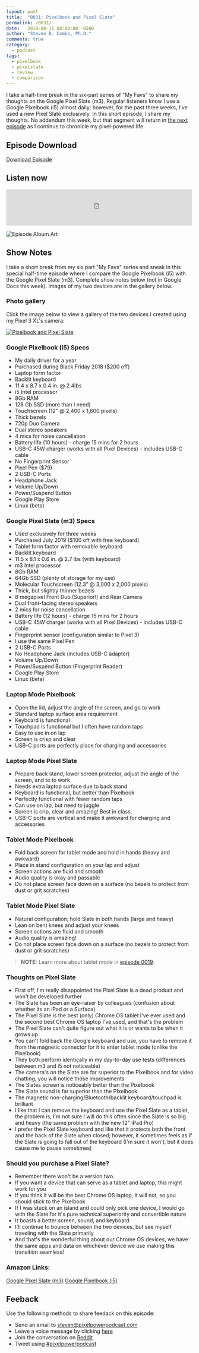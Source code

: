 ```yaml
---
layout: post
title:  "0031: Pixelbook and Pixel Slate"
permalink: /0031/
date:   2019-08-11 08:00:00 -0500
author: "Steven B. Combs, Ph.D."
comments: true
category:
  - podcast
tags:
  - pixelbook
  - pixelslate
  - review
  - comparison
---
```


I take a half-time break in the six-part series of "My Favs" to share my thoughts on the Google Pixel Slate (m3). Regular listeners know I use a Google Pixelbook (i5) almost daily; however, for the past three weeks, I've used a new Pixel Slate exclusively. In this short episode, I share my thoughts. No addendum this week, but that segment will return in [the next episode](/0032) as I continue to chronicle my pixel-powered life.

## Episode Download

[Download Episode](https://s3-us-west-2.amazonaws.com/anchor-audio-bank/staging/2019-12-19/d698650d23fa49f47c438fe98e024631.m4a)

## Listen now

<p><iframe src="https://anchor.fm/pixelpowerpodcast/embed/episodes/0031-Pixelbook--Pixel-Slate-e50em4" height="98px" width="500px" frameborder="0" scrolling="no"></iframe></p>

![Episode Album Art](/images/album-art/2019/0031.png)

## Show Notes

I take a short break from my six part "My Favs" series and sneak in this special half-time episode where I compare the Google Pixelbook (i5) with the Google Pixel Slate (m3). Complete show notes below (not in Google Docs this week). Images of my two devices are in the gallery below.

### Photo gallery

Click the image below to view a gallery of the two devices I created using my Pixel 3 XL's camera:

[![Pixelbook and Pixel Slate](/images/posts/2019-08-11-pixelbook-pixelslate.jpg)](https://photos.app.goo.gl/s2TakiRU6BgqcXvw6)

### Google Pixelbook (i5) Specs
- My daily driver for a year
- Purchased during Black Friday 2018 ($200 off)
- Laptop form factor
- Backlit keyboard
- 11.4 x 8.7 x 0.4 in. @ 2.4lbs
- i5 Intel processor
- 8Gb RAM
- 128 Gb SSD (more than I need)
- Touchscreen (12" @ 2,400 x 1,600 pixels)
- Thick bezels
- 720p Duo Camera
- Dual stereo speakers
- 4 mics for noise cancellation
- Battery life (10 hours) - charge 15 mins for 2 hours
- USB-C 45W charger (works with all Pixel Devices) - includes USB-C cable
- No Fingerprint Sensor
- Pixel Pen ($79)
- 2 USB-C Ports
- Headphone Jack
- Volume Up/Down
- Power/Suspend Button
- Google Play Store
- Linux (beta)

### Google Pixel Slate (m3) Specs
- Used exclusively for three weeks
- Purchased July 2019 ($100 off with free keyboard)
- Tablet form factor with removable keyboard
- Backlit keyboard
- 11.5 x 8.1 x 0.6 in. @ 2.7 lbs (with keyboard)
- m3 Intel processor
- 8Gb RAM
- 64Gb SSD (plenty of storage for my use)
- Molecular Touchscreen (12.3” @ 3,000 x 2,000 pixels)
- Thick, but slightly thinner bezels
- 8 megapixel Front Duo (Superior!) and Rear Camera
- Dual front-facing stereo speakers
- 2 mics for noise cancellation
- Battery life (12 hours) - charge 15 mins for 2 hours
- USB-C 45W charger (works with all Pixel Devices) - includes USB-C cable
- Fingerprint sensor (configuration similar to Pixel 3)
- I use the same Pixel Pen
- 2 USB-C Ports
- No Headphone Jack (includes USB-C adapter)
- Volume Up/Down
- Power/Suspend Button (Fingerprint Reader)
- Google Play Store
- Linux (beta)

### Laptop Mode Pixelbook
- Open the lid, adjust the angle of the screen, and go to work
- Standard laptop surface area requirement
- Keyboard is functional
- Touchpad is functional but I often have random taps
- Easy to use in on lap
- Screen is crisp and clear
- USB-C ports are perfectly place for charging and accessories

### Laptop Mode Pixel Slate

- Prepare back stand, lower screen protector, adjust the angle of the screen, and to to work
- Needs extra laptop surface due to back stand
- Keyboard is functional, but better than Pixelbook
- Perfectly functional with fewer random taps
- Can use on lap, but need to juggle
- Screen is crip, clear and amazing! Best in class.
- USB-C ports are vertical and make it awkward for charging and accessories

### Tablet Mode Pixelbook

- Fold back screen for tablet mode and hold in hands (heavy and awkward)
- Place in stand configuration on your lap and adjust
- Screen actions are fluid and smooth
- Audio quality is okay and passable
- Do not place screen face down on a surface (no bezels to protect from dust or grit scratches)

### Tablet Mode Pixel Slate

- Natural configuration; hold Slate in both hands (large and heavy)
- Lean on bent knees and adjust your knees
- Screen actions are fluid and smooth
- Audio quality is amazing!
- Do not place screen face down on a surface (no bezels to protect from dust or grit scratches)

> **NOTE:** Learn more about tablet mode in [episode 0019](/0019).

### Thoughts on Pixel Slate

* First off, I'm really disappointed the Pixel Slate is a dead product and won't be developed further
* The Slate has been an eye-raiser by colleagues (confusion about whether its an iPad or a Surface)
* The Pixel Slate is the best (only) Chrome OS tablet I've ever used and the second best Chrome OS laptop I've used, and that's the problem
* The Pixel Slate can't quite figure out what it is or wants to be when it grows up
* You can't fold back the Google keyboard and use, you have to remove it from the magnetic connector for it to enter tablet mode (unlike the Pixelbook)
* They both perform identically in my day-to-day use tests (differences between m3 and i5 not noticeable)
* The camera's on the Slate are far superior to the Pixelbook and for video chatting, you will notice those improvements
* The Slates screen is noticeably better than the Pixelbook
* The Slate sound is far superior than the PIxelbook
* The magnetic non-charging/Bluetooth/backlit keyboard/touchpad is brilliant
* I like that I can remove the keyboard and use the Pixel Slate as a tablet, the problem is, I'm not sure I will do this often since the Slate is so big and heavy (the same problem with the new 12" iPad Pro)
* I prefer the Pixel Slate keyboard and like that it protects both the front and the back of the Slate when closed; however, it sometimes feels as if the Slate is going to fall out of the keyboard (I'm sure it won't, but it does cause me to pause sometimes)

### Should you purchase a Pixel Slate?

* Remember there won't be a version two.
* If you want a device that can serve as a tablet and laptop, this might work for you
* If you think it will be the best Chrome OS laptop, it will not, so you should stick to the Pixelbook
* If I was stuck on an island and could only pick one device, I would go with the Slate for it's pure technical superiority and convertible nature
* It boasts a better screen, sound, and keyboard
* I'll continue to bounce between the two devices, but see myself traveling with the Slate primarily
* And that's the wonderful thing about our Chrome OS devices, we have the same apps and data on whichever device we use making this transition seamless!

### Amazon Links:
[Google Pixel Slate (m3)](https://amzn.to/37o82K1)
[Google Pixelbook (i5)](https://amzn.to/37u8dU7)

## Feeback

Use the following methods to share feedack on this episode:

* Send an email to <steven@pixelpowerpodcast.com>
* Leave a voice message by clicking [here](https://anchor.fm/pixelpowerpodcast/message)
* Join the conversation on [Reddit](https://www.reddit.com/r/pixelpowerpodcast/)
* Tweet using [#pixelpowerpodcast](https://twitter.com/search?q=%23pixelpowerpodcast&src=typed_query)
